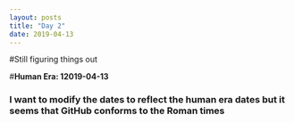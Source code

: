 ```yaml
---
layout: posts
title: "Day 2"
date: 2019-04-13
---
```


#Still figuring things out

#**Human Era: 12019-04-13**

### I want to modify the dates to reflect the human era dates but it seems that GitHub conforms to the Roman times